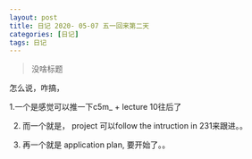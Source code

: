 ```yaml
---
layout: post
title: 日记 2020- 05-07 五一回来第二天
categories: [日记]
tags: 日记
---
```


> 没啥标题

怎么说，咋搞，

1.一个是感觉可以推一下c5m_ + lecture 10往后了

2. 而一个就是， project 可以follow the intruction in 231来跟进。。

3. 再一个就是 application plan, 要开始了。。